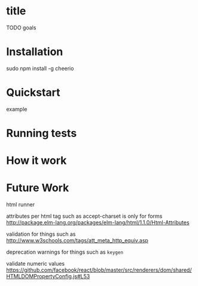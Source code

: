 # title
TODO goals

# Installation
sudo npm install -g cheerio


# Quickstart

example

# Running tests

# How it work

# Future Work
html runner

attributes per html tag such as accept-charset is only for forms http://package.elm-lang.org/packages/elm-lang/html/1.1.0/Html-Attributes

validation for things such as http://www.w3schools.com/tags/att_meta_http_equiv.asp

deprecation warnings for things such as `keygen`

validate numeric values https://github.com/facebook/react/blob/master/src/renderers/dom/shared/HTMLDOMPropertyConfig.js#L53